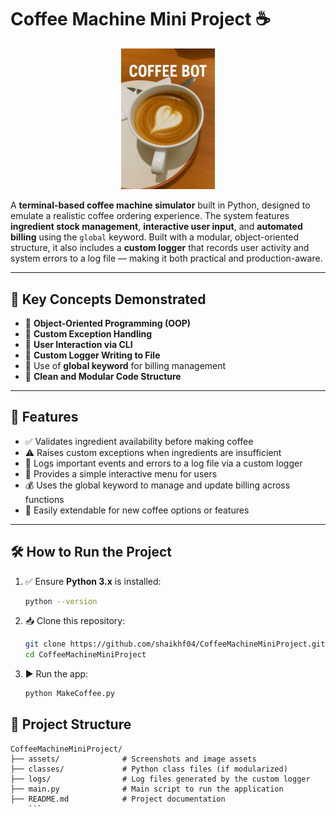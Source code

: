 # Coffee Machine Mini Project ☕

<p align="center">
  <img src="./assets/coffee-bot.png" alt="Coffee Bot" width="150"/>
</p>

A **terminal-based coffee machine simulator** built in Python, designed to emulate a realistic coffee ordering experience. The system features **ingredient stock management**, **interactive user input**, and **automated billing** using the `global` keyword. Built with a modular, object-oriented structure, it also includes a **custom logger** that records user activity and system errors to a log file — making it both practical and production-aware.

---

## 📌 Key Concepts Demonstrated

- 🔹 **Object-Oriented Programming (OOP)**
- 🔹 **Custom Exception Handling**
- 🔹 **User Interaction via CLI**
- 🔹 **Custom Logger Writing to File**
- 🔹 Use of **global keyword** for billing management
- 🔹 **Clean and Modular Code Structure**

---

## 🚀 Features

- ✅ Validates ingredient availability before making coffee  
- ⚠️ Raises custom exceptions when ingredients are insufficient  
- 📝 Logs important events and errors to a log file via a custom logger  
- 💬 Provides a simple interactive menu for users  
- 💰 Uses the global keyword to manage and update billing across functions  
- 🔄 Easily extendable for new coffee options or features

---

## 🛠️ How to Run the Project

1. ✅ Ensure **Python 3.x** is installed:
   ```bash
   python --version

2. 📥 Clone this repository:

    ```bash
    git clone https://github.com/shaikhf04/CoffeeMachineMiniProject.git
    cd CoffeeMachineMiniProject
    ```

3. ▶️ Run the app:

    ```bash
    python MakeCoffee.py

## 📁 Project Structure

```plaintext
CoffeeMachineMiniProject/
├── assets/              # Screenshots and image assets
├── classes/             # Python class files (if modularized)
├── logs/                # Log files generated by the custom logger
├── main.py              # Main script to run the application
├── README.md            # Project documentation
    ```

